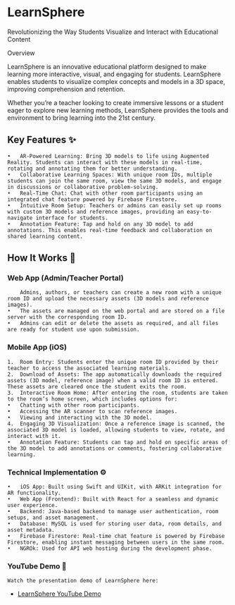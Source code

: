 # LearnSphere 

Revolutionizing the Way Students Visualize and Interact with Educational Content

Overview

LearnSphere is an innovative educational platform designed to make learning more interactive, visual, and engaging for students. LearnSphere enables students to visualize complex concepts and models in a 3D space, improving comprehension and retention.

Whether you’re a teacher looking to create immersive lessons or a student eager to explore new learning methods, LearnSphere provides the tools and environment to bring learning into the 21st century.

## Key Features ✨

	•	AR-Powered Learning: Bring 3D models to life using Augmented Reality. Students can interact with these models in real-time, rotating and annotating them for better understanding.
	•	Collaborative Learning Spaces: With unique room IDs, multiple students can join the same room, view the same 3D models, and engage in discussions or collaborative problem-solving.
	•	Real-Time Chat: Chat with other room participants using an integrated chat feature powered by Firebase Firestore.
	•	Intuitive Room Setup: Teachers or admins can easily set up rooms with custom 3D models and reference images, providing an easy-to-navigate interface for students.
	•	Annotation Feature: Tap and hold on any 3D model to add annotations. This enables real-time feedback and collaboration on shared learning content.

## How It Works 🔧

### Web App (Admin/Teacher Portal)

		Admins, authors, or teachers can create a new room with a unique room ID and upload the necessary assets (3D models and reference images).
	•	The assets are managed on the web portal and are stored on a file server with the corresponding room ID.
	•	Admins can edit or delete the assets as required, and all files are ready for student use upon submission.

### Mobile App (iOS)

	1.	Room Entry: Students enter the unique room ID provided by their teacher to access the associated learning materials.
	2.	Download of Assets: The app automatically downloads the required assets (3D model, reference image) when a valid room ID is entered. These assets are cleared once the student exits the room.
	3.	Interactive Room Home: After entering the room, students are taken to the room’s home screen, which includes options for:
	•	Chatting with other room participants.
	•	Accessing the AR scanner to scan reference images.
	•	Viewing and interacting with the 3D model.
	4.	Engaging 3D Visualization: Once a reference image is scanned, the associated 3D model is loaded, allowing students to view, rotate, and interact with it.
	•	Annotation Feature: Students can tap and hold on specific areas of the 3D model to add annotations or comments, fostering collaborative learning.

### Technical Implementation ⚙️

	•	iOS App: Built using Swift and UIKit, with ARKit integration for AR functionality.
	•	Web App (Frontend): Built with React for a seamless and dynamic user experience.
	•	Backend: Java-based backend to manage user authentication, room setups, and asset management.
	•	Database: MySQL is used for storing user data, room details, and asset metadata.
	•	Firebase Firestore: Real-time chat feature is powered by Firebase Firestore, enabling instant messaging between users in the same room.
	•	NGROk: Used for API web hosting during the development phase.
 
 ### YouTube Demo 🎥

	Watch the presentation demo of LearnSphere here:

- [LearnSphere YouTube Demo](https://youtube.com/demo-link)
